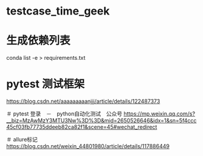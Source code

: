 # testcase_time_geek

# 生成依赖列表
conda list -e > requirements.txt

# pytest 测试框架
https://blog.csdn.net/aaaaaaaaanjjj/article/details/122487373

＃ pytest 登录　－　python自动化测试　公众号
https://mp.weixin.qq.com/s?__biz=MzAwMzY3MTU3Nw%3D%3D&mid=2650526646&idx=1&sn=5f4ccc45cf03fb77735ddeeb82ca82f1&scene=45#wechat_redirect

＃ allure标记
https://blog.csdn.net/weixin_44801980/article/details/117886449